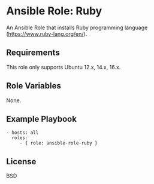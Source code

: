 Ansible Role: Ruby
=========

An Ansible Role that installs Ruby programming language (https://www.ruby-lang.org/en/).

Requirements
------------

This role only supports Ubuntu 12.x, 14.x, 16.x.

Role Variables
--------------

None.

Example Playbook
----------------

    - hosts: all
      roles:
         - { role: ansible-role-ruby }

License
-------

BSD
